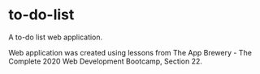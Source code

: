# to-do-list
A to-do list web application.

Web application was created using lessons from The App Brewery - The Complete 2020 Web Development Bootcamp, Section 22. 

